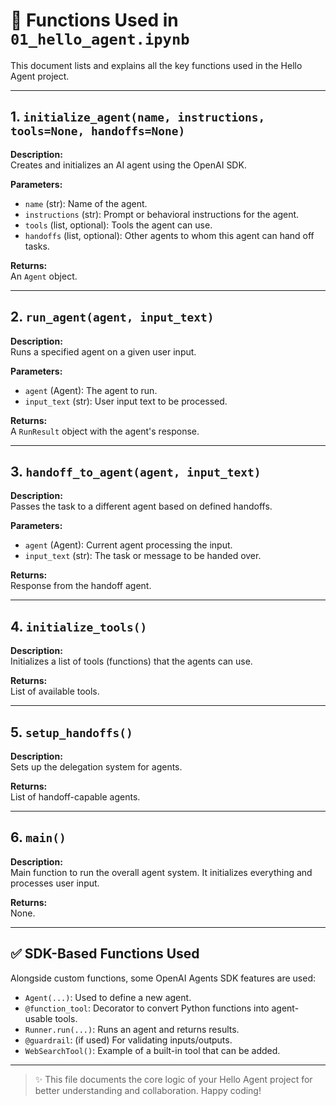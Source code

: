 # 🧠 Functions Used in `01_hello_agent.ipynb`

This document lists and explains all the key functions used in the Hello Agent project.

---

## 1. `initialize_agent(name, instructions, tools=None, handoffs=None)`

**Description:**  
Creates and initializes an AI agent using the OpenAI SDK.

**Parameters:**
- `name` (str): Name of the agent.
- `instructions` (str): Prompt or behavioral instructions for the agent.
- `tools` (list, optional): Tools the agent can use.
- `handoffs` (list, optional): Other agents to whom this agent can hand off tasks.

**Returns:**  
An `Agent` object.

---

## 2. `run_agent(agent, input_text)`

**Description:**  
Runs a specified agent on a given user input.

**Parameters:**
- `agent` (Agent): The agent to run.
- `input_text` (str): User input text to be processed.

**Returns:**  
A `RunResult` object with the agent's response.

---

## 3. `handoff_to_agent(agent, input_text)`

**Description:**  
Passes the task to a different agent based on defined handoffs.

**Parameters:**
- `agent` (Agent): Current agent processing the input.
- `input_text` (str): The task or message to be handed over.

**Returns:**  
Response from the handoff agent.

---

## 4. `initialize_tools()`

**Description:**  
Initializes a list of tools (functions) that the agents can use.

**Returns:**  
List of available tools.

---

## 5. `setup_handoffs()`

**Description:**  
Sets up the delegation system for agents.

**Returns:**  
List of handoff-capable agents.

---

## 6. `main()`

**Description:**  
Main function to run the overall agent system. It initializes everything and processes user input.

**Returns:**  
None.

---

## ✅ SDK-Based Functions Used

Alongside custom functions, some OpenAI Agents SDK features are used:

- `Agent(...)`: Used to define a new agent.
- `@function_tool`: Decorator to convert Python functions into agent-usable tools.
- `Runner.run(...)`: Runs an agent and returns results.
- `@guardrail`: (if used) For validating inputs/outputs.
- `WebSearchTool()`: Example of a built-in tool that can be added.

---

> ✨ This file documents the core logic of your Hello Agent project for better understanding and collaboration. Happy coding!
